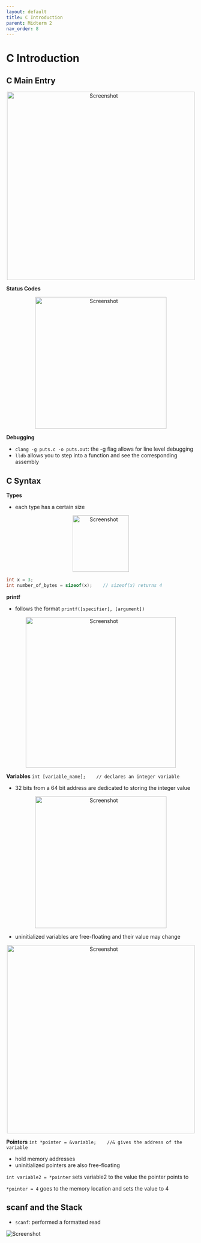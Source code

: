 ```yaml
---
layout: default
title: C Introduction
parent: Midterm 2
nav_order: 8
---
```

# C Introduction
## C Main Entry
<div style="text-align: center;">
  <img src="{{ '/images/Screen Shot 2024-03-26 at 9.45.28 AM.png' | relative_url }}" alt="Screenshot" width="500">
</div>

**Status Codes**
<div style="text-align: center;">
  <img src="{{ '/images/Screen Shot 2024-03-26 at 9.50.13 AM.png' | relative_url }}" alt="Screenshot" width="350">
</div>

**Debugging**
- `clang -g puts.c -o puts.out`: the -g flag allows for line level debugging
- `lldb` allows you to step into a function and see the corresponding assembly

## C Syntax
**Types**
- each type has a certain size
<div style="text-align: center;">
  <img src="{{ '/images/Screen Shot 2024-03-26 at 10.05.33 AM.png' | relative_url }}" alt="Screenshot" width="150">
</div>

```C
int x = 3;
int number_of_bytes = sizeof(x);    // sizeof(x) returns 4
```

**printf**
- follows the format `printf([specifier], [argument])`
<div style="text-align: center;">
  <img src="{{ '/images/Screen Shot 2024-03-26 at 10.40.07 AM.png' | relative_url }}" alt="Screenshot" width="400">
</div>

**Variables**
`int [variable_name];    // declares an integer variable`
- 32 bits from a 64 bit address are dedicated to storing the integer value
<div style="text-align: center;">
  <img src="{{ '/images/Screen Shot 2024-03-26 at 2.04.05 PM.png' | relative_url }}" alt="Screenshot" width="350">
</div>

- uninitialized variables are free-floating and their value may change
<div style="text-align: center;">
  <img src="{{ '/images/Screen Shot 2024-03-26 at 2.13.49 PM.png' | relative_url }}" alt="Screenshot" width="500">
</div>

**Pointers**
`int *pointer = &variable;    //& gives the address of the variable`
- hold memory addresses
- uninitialized pointers are also free-floating

`int variable2 = *pointer` sets variable2 to the value the pointer points to

`*pointer = 4` goes to the memory location and sets the value to 4

## scanf and the Stack
- `scanf`: performed a formatted read
<div>
  <img src="{{ '/images/Screen Shot 2024-03-27 at 12.39.08 AM.png' | relative_url }}" alt="Screenshot">
</div>
